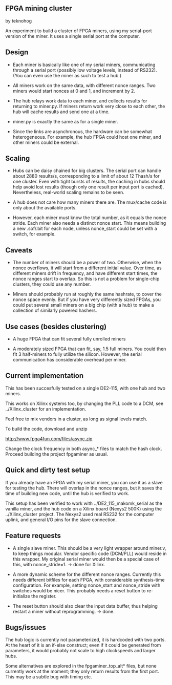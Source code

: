 FPGA mining cluster
-------------------

by teknohog

An experiment to build a cluster of FPGA miners, using my serial-port
version of the miner. It uses a single serial port at the computer.


Design
------

* Each miner is basically like one of my serial miners, communicating
  through a serial port (possibly low voltage levels, instead of
  RS232). (You can even use the miner as such to test a hub.)

* All miners work on the same data, with different nonce ranges. Two
  miners would start nonces at 0 and 1, and increment by 2.

* The hub relays work data to each miner, and collects results for
  returning to miner.py. If miners return work very close to each
  other, the hub will cache results and send one at a time.
 
* miner.py is exactly the same as for a single miner.

* Since the links are asynchronous, the hardware can be somewhat
  heterogeneous. For example, the hub FPGA could host one miner, and
  other miners could be external.


Scaling
-------

* Hubs can be daisy chained for big clusters. The serial port can
  handle about 2880 results/s, corresponding to a limit of about 12
  Thash/s for one cluster. Even with tight bursts of results, the
  caching in hubs should help avoid lost results (though only one
  result per input port is cached). Nevertheless, real-world scaling
  remains to be seen.

* A hub does not care how many miners there are. The mux/cache code is
  only about the available ports.

* However, each miner must know the total number, as it equals the
  nonce stride. Each miner also needs a distinct nonce start. This
  means building a new .sof/.bit for each node, unless nonce_start
  could be set with a switch, for example.


Caveats
-------

* The number of miners should be a power of two. Otherwise, when the
  nonce overflows, it will start from a different initial value. Over
  time, as different miners drift in frequency, and have different
  start times, the nonce ranges start to overlap. So this is not a
  problem for single-chip clusters, they could use any number.

* Miners should probably run at roughly the same hashrate, to cover
  the nonce space evenly. But if you have very differently sized
  FPGAs, you could put several small miners on a big chip (with a hub)
  to make a collection of similarly powered hashers.


Use cases (besides clustering)
------------------------------

* A huge FPGA that can fit several fully unrolled miners

* A moderately sized FPGA that can fit, say, 1.5 full miners. You
  could then fit 3 half-miners to fully utilize the silicon. However,
  the serial communication has considerable overhead per miner.


Current implementation
----------------------

This has been succesfully tested on a single DE2-115, with one hub and
two miners.

This works on Xilinx systems too, by changing the PLL code to a
DCM, see ../Xilinx_cluster for an implementation.

Feel free to mix vendors in a cluster, as long as signal levels match.

To build the code, download and unzip

http://www.fpga4fun.com/files/async.zip

Change the clock frequency in both async_* files to match the hash
clock. Proceed building the project fpgaminer as usual.


Quick and dirty test setup
--------------------------

If you already have an FPGA with my serial miner, you can use it as a
slave for testing the hub. There will overlap in the nonce ranges, but
it saves the time of building new code, until the hub is verified to
work.

This setup has been verified to work with ../DE2_115_makomk_serial as
the vanilla miner, and the hub code on a Xilinx board (Nexys2 500K)
using the ../Xilinx_cluster project. The Nexys2 used real RS232 for
the computer uplink, and general I/O pins for the slave connection.


Feature requests
----------------

* A single slave miner. This should be a very light wrapper around
  miner.v, to keep things modular. Vendor specific code (DCM/PLL)
  would reside in this wrapper. My original serial miner would then be
  a special case of this, with nonce_stride=1. -> done for Xilinx.

* A more dynamic scheme for the different nonce ranges. Currently this
  needs different bitfiles for each FPGA, with considerable
  synthesis-time configuration. For example, setting nonce_start and
  nonce_stride with switches would be nicer. This probably needs a
  reset button to re-initialize the register.

* The reset button should also clear the input data buffer, thus
  helping restart a miner without reprogramming. -> done.


Bugs/issues
-----------

The hub logic is currently not parameterized, it is hardcoded with two
ports. At the heart of it is an if-else construct; even if it could be
generated from parameters, it would probably not scale to high
clockspeeds and larger hubs.

Some alternatives are explored in the fpgaminer_top_alt* files, but
none currently work at the moment; they only return results from the
first port. This may be a subtle bug with timing etc.